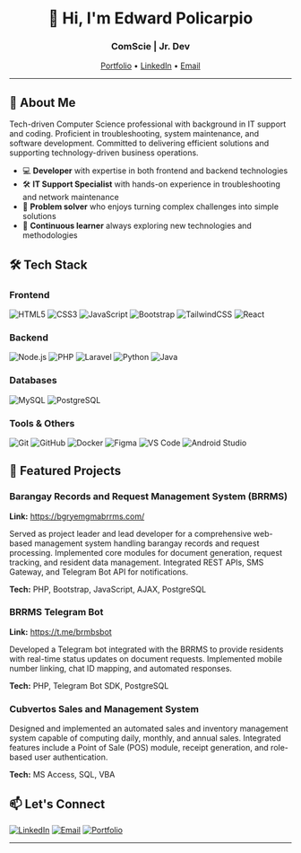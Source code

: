 <h1 align="center">👋 Hi, I'm Edward Policarpio</h1>
<h3 align="center">ComScie | Jr. Dev</h3>

<p align="center">
  <a href="https://itzpoli.vercel.app/">Portfolio</a> •
  <a href="https://www.linkedin.com/in/jun-edward-policarpio-5196a4330/">LinkedIn</a> •
  <a href="mailto:212182policarpio@gmail.com">Email</a>
</p>

---

## 🚀 About Me

Tech-driven Computer Science professional with background in IT support and coding. Proficient in troubleshooting, system maintenance, and software development. Committed to delivering efficient solutions and supporting technology-driven business operations.

- 💻 **Developer** with expertise in both frontend and backend technologies
- 🛠️ **IT Support Specialist** with hands-on experience in troubleshooting and network maintenance
- 📱 **Problem solver** who enjoys turning complex challenges into simple solutions
- 🌱 **Continuous learner** always exploring new technologies and methodologies

## 🛠️ Tech Stack

### Frontend
![HTML5](https://img.shields.io/badge/HTML5-E34F26?style=for-the-badge&logo=html5&logoColor=white)
![CSS3](https://img.shields.io/badge/CSS3-1572B6?style=for-the-badge&logo=css3&logoColor=white)
![JavaScript](https://img.shields.io/badge/JavaScript-F7DF1E?style=for-the-badge&logo=javascript&logoColor=black)
![Bootstrap](https://img.shields.io/badge/Bootstrap-7952B3?style=for-the-badge&logo=bootstrap&logoColor=white)
![TailwindCSS](https://img.shields.io/badge/Tailwind_CSS-38B2AC?style=for-the-badge&logo=tailwind-css&logoColor=white)
![React](https://img.shields.io/badge/React-20232A?style=for-the-badge&logo=react&logoColor=61DAFB)

### Backend
![Node.js](https://img.shields.io/badge/Node.js-339933?style=for-the-badge&logo=nodedotjs&logoColor=white)
![PHP](https://img.shields.io/badge/PHP-777BB4?style=for-the-badge&logo=php&logoColor=white)
![Laravel](https://img.shields.io/badge/Laravel-FF2D20?style=for-the-badge&logo=laravel&logoColor=white)
![Python](https://img.shields.io/badge/Python-3776AB?style=for-the-badge&logo=python&logoColor=white)
![Java](https://img.shields.io/badge/Java-ED8B00?style=for-the-badge&logo=openjdk&logoColor=white)

### Databases
![MySQL](https://img.shields.io/badge/MySQL-005C84?style=for-the-badge&logo=mysql&logoColor=white)
![PostgreSQL](https://img.shields.io/badge/PostgreSQL-316192?style=for-the-badge&logo=postgresql&logoColor=white)

### Tools & Others
![Git](https://img.shields.io/badge/Git-F05032?style=for-the-badge&logo=git&logoColor=white)
![GitHub](https://img.shields.io/badge/GitHub-100000?style=for-the-badge&logo=github&logoColor=white)
![Docker](https://img.shields.io/badge/Docker-2496ED?style=for-the-badge&logo=docker&logoColor=white)
![Figma](https://img.shields.io/badge/Figma-F24E1E?style=for-the-badge&logo=figma&logoColor=white)
![VS Code](https://img.shields.io/badge/VS_Code-007ACC?style=for-the-badge&logo=visual-studio-code&logoColor=white)
![Android Studio](https://img.shields.io/badge/Android_Studio-3DDC84?style=for-the-badge&logo=android-studio&logoColor=white)

## 🌟 Featured Projects

### Barangay Records and Request Management System (BRRMS)
**Link:** https://bgryemgmabrrms.com/

Served as project leader and lead developer for a comprehensive web-based management system handling barangay records and request processing. Implemented core modules for document generation, request tracking, and resident data management. Integrated REST APIs, SMS Gateway, and Telegram Bot API for notifications.

**Tech:** PHP, Bootstrap, JavaScript, AJAX, PostgreSQL

### BRRMS Telegram Bot
**Link:** https://t.me/brmbsbot

Developed a Telegram bot integrated with the BRRMS to provide residents with real-time status updates on document requests. Implemented mobile number linking, chat ID mapping, and automated responses.

**Tech:** PHP, Telegram Bot SDK, PostgreSQL

### Cubvertos Sales and Management System

Designed and implemented an automated sales and inventory management system capable of computing daily, monthly, and annual sales. Integrated features include a Point of Sale (POS) module, receipt generation, and role-based user authentication.

**Tech:** MS Access, SQL, VBA

## 📫 Let's Connect

[![LinkedIn](https://img.shields.io/badge/LinkedIn-0077B5?style=for-the-badge&logo=linkedin&logoColor=white)](https://www.linkedin.com/in/edward-policarpio-5196a4330/)
[![Email](https://img.shields.io/badge/Email-D14836?style=for-the-badge&logo=gmail&logoColor=white)](mailto:212182policarpio@gmail.com)
[![Portfolio](https://img.shields.io/badge/Portfolio-%23000000.svg?style=for-the-badge&logo=firefox&logoColor=#FF7139)](https://itzpoli.vercel.app/)

---
